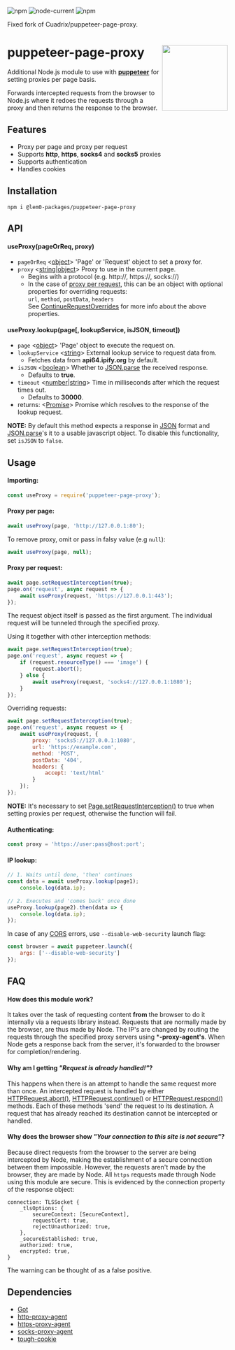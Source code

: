 ![npm](https://img.shields.io/npm/v/puppeteer-page-proxy?style=flat-square)
![node-current](https://img.shields.io/node/v/puppeteer?style=flat-square)
![npm](https://img.shields.io/npm/dt/puppeteer-page-proxy?style=flat-square)

Fixed fork of Cuadrix/puppeteer-page-proxy.

# puppeteer-page-proxy <img src="https://i.ibb.co/kQrN9QJ/puppeteer-page-proxy-logo.png" align="right" width="150" height="150">
Additional Node.js module to use with **[puppeteer](https://www.npmjs.com/package/puppeteer)** for setting proxies per page basis.

Forwards intercepted requests from the browser to Node.js where it redoes the requests through a proxy and then returns the response to the browser.

## Features

- Proxy per page and proxy per request
- Supports **http**, **https**, **socks4** and **socks5** proxies
- Supports authentication
- Handles cookies

## Installation
```
npm i @lem0-packages/puppeteer-page-proxy
```
## API
#### useProxy(pageOrReq, proxy)

- `pageOrReq` <[object](https://developer.mozilla.org/en-US/docs/Glossary/Object)> 'Page' or 'Request' object to set a proxy for.
- `proxy` <[string](https://developer.mozilla.org/en-US/docs/Glossary/String)|[object](https://developer.mozilla.org/en-US/docs/Glossary/Object)> Proxy to use in the current page.
  * Begins with a protocol (e.g. http://, https://, socks://)
  * In the case of [proxy per request](https://github.com/Cuadrix/puppeteer-page-proxy#proxy-per-request), this can be an object with optional properties for overriding requests:\
`url`, `method`, `postData`, `headers`\
See [ContinueRequestOverrides](https://pptr.dev/api/puppeteer.continuerequestoverrides) for more info about the above properties.
  
#### useProxy.lookup(page[, lookupService, isJSON, timeout])

- `page` <[object](https://developer.mozilla.org/en-US/docs/Glossary/Object)> 'Page' object to execute the request on.
- `lookupService` <[string](https://developer.mozilla.org/en-US/docs/Glossary/String)> External lookup service to request data from.
  * Fetches data from **api64.ipify.org** by default.
- `isJSON` <[boolean](https://developer.mozilla.org/en-US/docs/Glossary/Boolean)> Whether to [JSON.parse](https://developer.mozilla.org/en-US/docs/Web/JavaScript/Reference/Global_Objects/JSON/parse) the received response.
  * Defaults to **true**.
- `timeout` <[number](https://developer.mozilla.org/en-US/docs/Glossary/Number)|[string](https://developer.mozilla.org/en-US/docs/Glossary/String)> Time in milliseconds after which the request times out.
  * Defaults to **30000**.
- returns: <[Promise](https://developer.mozilla.org/en-US/docs/Web/JavaScript/Reference/Global_Objects/Promise)> Promise which resolves to the response of the lookup request.

**NOTE:** By default this method expects a response in [JSON](https://en.wikipedia.org/wiki/JSON#Example) format and [JSON.parse](https://developer.mozilla.org/en-US/docs/Web/JavaScript/Reference/Global_Objects/JSON/parse)'s it to a usable javascript object. To disable this functionality, set `isJSON` to `false`.
    
## Usage
#### Importing:
```js
const useProxy = require('puppeteer-page-proxy');
```

#### Proxy per page:
```js
await useProxy(page, 'http://127.0.0.1:80');
```
To remove proxy, omit or pass in falsy value (e.g `null`):
```js
await useProxy(page, null);
```

#### Proxy per request:
```js
await page.setRequestInterception(true);
page.on('request', async request => {
    await useProxy(request, 'https://127.0.0.1:443');
});
```
The request object itself is passed as the first argument. The individual request will be tunneled through the specified proxy.

Using it together with other interception methods:
```js
await page.setRequestInterception(true);
page.on('request', async request => {
    if (request.resourceType() === 'image') {
        request.abort();
    } else {
        await useProxy(request, 'socks4://127.0.0.1:1080');
    }
});
```

Overriding requests:
```js
await page.setRequestInterception(true);
page.on('request', async request => {
    await useProxy(request, {
        proxy: 'socks5://127.0.0.1:1080',
        url: 'https://example.com',
        method: 'POST',
        postData: '404',
        headers: {
            accept: 'text/html'
        }
    });
});
```

**NOTE:** It's necessary to set [Page.setRequestInterception()](https://pptr.dev/api/puppeteer.page.setrequestinterception) to true when setting proxies per request, otherwise the function will fail.

#### Authenticating:
```js
const proxy = 'https://user:pass@host:port';
```

#### IP lookup:
```js
// 1. Waits until done, 'then' continues
const data = await useProxy.lookup(page1);
    console.log(data.ip);
    
// 2. Executes and 'comes back' once done
useProxy.lookup(page2).then(data => {
    console.log(data.ip);
});
```
In case of any [CORS](https://developer.mozilla.org/en-US/docs/Web/HTTP/CORS) errors, use `--disable-web-security` launch flag:
```js
const browser = await puppeteer.launch({
    args: ['--disable-web-security']
});
```

## FAQ
#### How does this module work?

It takes over the task of requesting content **from** the browser to do it internally via a requests library instead. Requests that are normally made by the browser, are thus made by Node. The IP's are changed by routing the requests through the specified proxy servers using ***-proxy-agent's**. When Node gets a response back from the server, it's forwarded to the browser for completion/rendering.

#### Why am I getting _"Request is already handled!"_?

This happens when there is an attempt to handle the same request more than once. An intercepted request is handled by either [HTTPRequest.abort()](https://pptr.dev/api/puppeteer.httprequest.abort), [HTTPRequest.continue()](https://pptr.dev/api/puppeteer.httprequest.continue) or [HTTPRequest.respond()](https://pptr.dev/api/puppeteer.httprequest.respond) methods. Each of these methods 'send' the request to its destination. A request that has already reached its destination cannot be intercepted or handled.


#### Why does the browser show _"Your connection to this site is not secure"_?

Because direct requests from the browser to the server are being intercepted by Node, making the establishment of a secure connection between them impossible. However, the requests aren't made by the browser, they are made by Node. All `https` requests made through Node using this module are secure. This is evidenced by the connection property of the response object:


```
connection: TLSSocket {
    _tlsOptions: {
        secureContext: [SecureContext],
        requestCert: true,
        rejectUnauthorized: true,
    },
    _secureEstablished: true,
    authorized: true,
    encrypted: true,
}
```
The warning can be thought of as a false positive.

## Dependencies
- [Got](https://github.com/sindresorhus/got)
- [http-proxy-agent](https://github.com/TooTallNate/node-http-proxy-agent)
- [https-proxy-agent](https://github.com/TooTallNate/node-https-proxy-agent)
- [socks-proxy-agent](https://github.com/TooTallNate/node-socks-proxy-agent)
- [tough-cookie](https://github.com/salesforce/tough-cookie)
